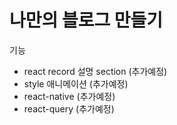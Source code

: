 # 나만의 블로그 만들기

기능

- react record 설명 section (추가예정)
- style 애니메이션 (추가예정)
- react-native (추가예정)
- react-query (추가예정)
